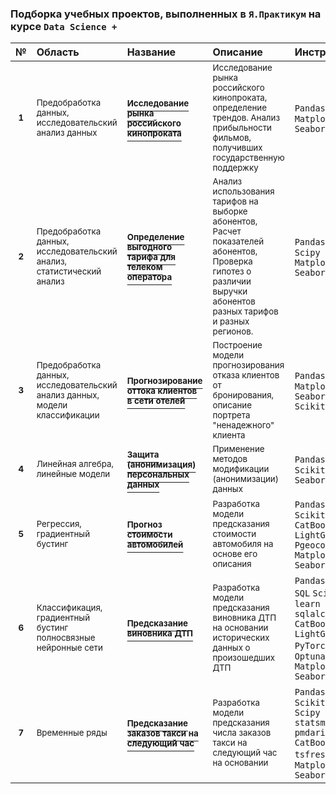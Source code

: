 ### Подборка учебных проектов, выполненных в `Я.Практикум` на курсе `Data Science +`

|№   |Область|Название|Описание|Инструменты| 
|:--:| :--   | :--    |:---    |:--        |
| <sup>__1__ | <sup>Предобработка данных,<br>исследовательский анализ данных   | [<sup>__Исследование рынка российского кинопроката__](https://github.com/ArtemTolk/YPr_edu_projects/tree/main/Film_distribution_research) | <sup>Исследование рынка российского кинопроката, определение трендов. Анализ прибыльности фильмов, получивших государственную поддержку | `Pandas` `Numpy` `Matplotlib` `Seaborn` |
| <sup>__2__ | <sup>Предобработка данных,<br>исследовательский анализ,<br>cтатистический анализ | [<sup>__Определение выгодного тарифа для телеком<br>оператора__](https://github.com/ArtemTolk/YPr_edu_projects/blob/main/Cellular_calling_plan_research) | <sup>Анализ использования тарифов на выборке абонентов,<br>Расчет показателей абонентов,<br>Проверка гипотез о различии выручки абонентов разных тарифов и разных регионов.| `Pandas` `Numpy` `Scipy` `Matplotlib` `Seaborn` |
| <sup>__3__ | <sup>Предобработка данных,<br>исследовательский анализ данных,<br>модели классификации  | [<sup>__Прогнозирование оттока клиентов в сети отелей__](https://github.com/ArtemTolk/YPr_edu_projects/tree/main/Hotel_churn_predict) | <sup>Построение модели прогнозирования отказа клиентов от бронирования, описание портрета "ненадежного" клиента | `Pandas` `Numpy` `Matplotlib` `Seaborn` `Scikit-learn` |
| <sup>__4__ | <sup>Линейная алгебра,<br>линейные модели   | [<sup>__Защита (анонимизация) персональных данных__](https://github.com/ArtemTolk/YPr_edu_projects/tree/main/Personal_data_modification) | <sup>Применение методов модификации (анонимизации) данных | `Pandas` `Numpy` `Scikit-learn` `Seaborn` |
| <sup>__5__ | <sup>Регрессия,<br>градиентный бустинг   | [<sup>__Прогноз стоимости автомобилей__](https://github.com/ArtemTolk/YPr_edu_projects/tree/main/Car_price_predict) | <sup>Разработка модели предсказания стоимости автомобиля на основе его описания | `Pandas` `Numpy` `Scikit-learn` `CatBoost` `LightGBM` `Pgeocode` `Matplotlib` `Seaborn` |
| <sup>__6__ | <sup>Классификация,<br>градиентный бустинг<br>полносвязные нейронные сети   | [<sup>__Предсказание виновника ДТП__](https://github.com/ArtemTolk/YPr_edu_projects/tree/main/Car_collision_fault_predict) | <sup>Разработка модели предсказания виновника ДТП на основании исторических данных о произошедших ДТП | `Pandas` `Numpy` `SQL` `Scikit-learn` `sqlalchemy` `CatBoost` `LightGBM` `PyTorch` `Skorch` `Optuna` `Matplotlib` `Seaborn` |
| <sup>__7__ | <sup>Временные ряды  | [<sup>__Предсказание заказов такси на следующий час__](https://github.com/ArtemTolk/YPr_edu_projects/tree/main/Taxi_next_hour_calls_predict) | <sup>Разработка модели предсказания числа заказов такси на следующий час на основании | `Pandas` `Numpy` `Scikit-learn` `Scipy` `statsmodels` `pmdarima` `CatBoost` `tsfresh` `Optuna` `Matplotlib` `Seaborn` |
